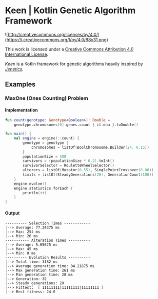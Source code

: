 # Keen | Kotlin Genetic Algorithm Framework

![http://creativecommons.org/licenses/by/4.0/](https://i.creativecommons.org/l/by/4.0/88x31.png)

This work is licensed under a
[Creative Commons Attribution 4.0 International License](http://creativecommons.org/licenses/by/4.0/).

_Keen_ is a Kotlin framework for genetic algorithms heavily inspired by 
[_Jenetics_](https://jenetics.io).

## Examples

### MaxOne (Ones Counting) Problem

#### Implementation

```kotlin
fun count(genotype: Genotype<Boolean>): Double =
    genotype.chromosomes[0].genes.count { it.dna }.toDouble()

fun main() {
    val engine = engine(::count) {
        genotype = genotype {
            chromosomes = listOf(BoolChromosome.Builder(24, 0.15))
        }
        populationSize = 500
        survivors = (populationSize * 0.2).toInt()
        survivorSelector = RouletteWheelSelector()
        alterers = listOf(Mutator(0.55), SinglePointCrossover(0.06))
        limits = listOf(SteadyGenerations(20), GenerationCount(100))
    }
    engine.evolve()
    engine.statistics.forEach {
        println(it)
    }
}
```

#### Output

```text
---------- Selection Times ------------
|--> Average: 77.34375 ms
|--> Max: 254 ms
|--> Min: 26 ms
----------- Alteration Times ----------
|--> Average: 5.65625 ms
|--> Max: 45 ms
|--> Min: 0 ms
---------- Evolution Results ----------
|--> Total time: 3182 ms
|--> Average generation time: 84.21875 ms
|--> Max generation time: 261 ms
|--> Min generation time: 28 ms
|--> Generation: 32
|--> Steady generations: 20
|--> Fittest:  [ 11111111|11111111|11111111 ] 
|--> Best fitness: 24.0
```